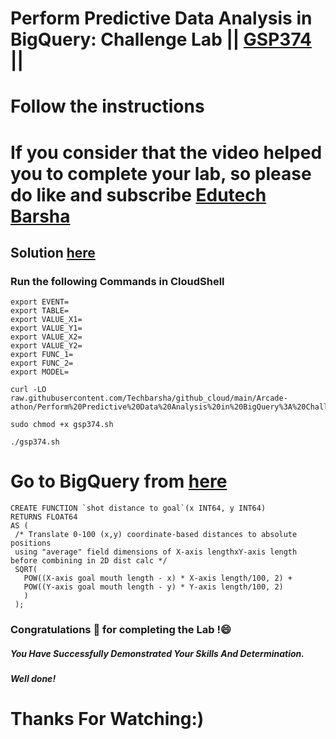 # Perform Predictive Data Analysis in BigQuery: Challenge Lab || [GSP374](https://www.cloudskillsboost.google/focuses/37320?parent=catalog) ||
# Follow the instructions

# If you consider that the video helped you to complete your lab, so please do like and subscribe [Edutech Barsha](https://www.youtube.com/@edutechbarsha)
## Solution [here](https://youtu.be/B_yaZVAnMSA)

### Run the following Commands in CloudShell
```
export EVENT=
export TABLE=
export VALUE_X1=
export VALUE_Y1=
export VALUE_X2=
export VALUE_Y2=
export FUNC_1=
export FUNC_2=
export MODEL=
```
```
curl -LO raw.githubusercontent.com/Techbarsha/github_cloud/main/Arcade-athon/Perform%20Predictive%20Data%20Analysis%20in%20BigQuery%3A%20Challenge%20Lab/gsp374.sh

sudo chmod +x gsp374.sh

./gsp374.sh
```

# Go to BigQuery from [here](https://console.cloud.google.com/bigquery)
```
CREATE FUNCTION `shot distance to goal`(x INT64, y INT64)
RETURNS FLOAT64
AS (
 /* Translate 0-100 (x,y) coordinate-based distances to absolute positions
 using "average" field dimensions of X-axis lengthxY-axis length before combining in 2D dist calc */
 SQRT(
   POW((X-axis goal mouth length - x) * X-axis length/100, 2) +
   POW((Y-axis goal mouth length - y) * Y-axis length/100, 2)
   )
 );
```
### Congratulations 🎉 for completing the Lab !😄

##### *You Have Successfully Demonstrated Your Skills And Determination.*

#### *Well done!*

# Thanks For Watching:)
